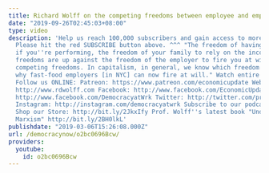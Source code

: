 ```yaml
---
title: Richard Wolff on the competing freedoms between employee and employeer
date: "2019-09-26T02:45:03+08:00"
type: video
description: 'Help us reach 100,000 subscribers and gain access to more studio time!
  Please hit the red SUBSCRIBE button above. ^^^ "The freedom of having a secure job,
  if you''re performing, the freedom of your family to rely on the income... those
  freedoms are up against the freedom of the employer to fire you at will. So we have
  competing freedoms. In capitalism, in general, we know which freedom rules. That''s
  why fast-food employers [in NYC] can now fire at will." Watch entire episode: https://www.youtube.com/watch?v=fH6S4of5hJ8
  Follow us ONLINE: Patreon: https://www.patreon.com/economicupdate Websites: http://www.democracyatwork.info/econo...
  http://www.rdwolff.com Facebook: http://www.facebook.com/EconomicUpdate http://www.facebook.com/RichardDWolff
  http://www.facebook.com/DemocracyatWrk Twitter: http://twitter.com/profwolff http://twitter.com/democracyatwrk
  Instagram: http://instagram.com/democracyatwrk Subscribe to our podcast: http://economicupdate.libsyn.com
  Shop our Store: http://bit.ly/2JkxIfy Prof. Wolff''s latest book "Understanding
  Marxism" http://bit.ly/2BH0lkL'
publishdate: "2019-03-06T15:26:08.000Z"
url: /democracynow/o2bc0696Bcw/
providers:
  youtube:
    id: o2bc0696Bcw
---
```

